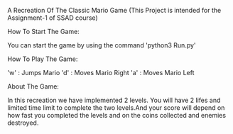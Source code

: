 A Recreation Of The Classic Mario Game
(This Project is intended for the Assignment-1 of SSAD course)

How To Start The Game:

You can start the game by using the command 'python3 Run.py'

How To Play The Game:

'w' : Jumps Mario
'd' : Moves Mario Right
'a' : Moves Mario Left

About The Game:

In this recreation we have implemented 2 levels.
You will have 2 lifes and limited time limit to complete the two levels.And your score will depend on how fast you completed the levels and on the coins collected and enemies destroyed.
